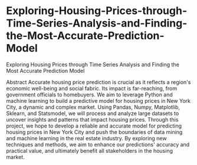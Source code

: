 # Exploring-Housing-Prices-through-Time-Series-Analysis-and-Finding-the-Most-Accurate-Prediction-Model






Exploring Housing Prices through Time Series Analysis and Finding the Most Accurate Prediction Model




Abstract
Accurate housing price prediction is crucial as it reflects a region's economic well-being and social fabric. Its impact is far-reaching, from government officials to homebuyers. We aim to leverage Python and machine learning to build a predictive model for housing prices in New York City, a dynamic and complex market. Using Pandas, Numpy, Matplotlib, Sklearn, and Statsmodel, we will process and analyze large datasets to uncover insights and patterns that impact housing prices. Through this project, we hope to develop a reliable and accurate model for predicting housing prices in New York City and push the boundaries of data mining and machine learning in the real estate industry. By exploring new techniques and methods, we aim to enhance our predictions' accuracy and practical value, and ultimately benefit all stakeholders in the housing market.

